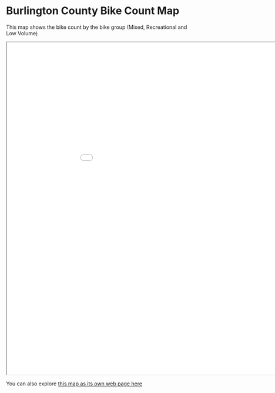 # Burlington County Bike Count Map

This map shows the bike count by the bike group (Mixed, Recreational and Low Volume)

<iframe src='Burlington_bikecount.html' width = '1000' height = '905' ></iframe>

You can also explore [this map as its own web page here](Burlington_bikecount.html)
